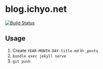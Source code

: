 # blog.ichyo.net
[![Build Status](https://travis-ci.org/ichyo/blog.ichyo.net.svg?branch=master)](https://travis-ci.org/ichyo/blog.ichyo.net)

## Usage
1. Create `YEAR-MONTH-DAY-title.md` in `_posts`
2. `bundle exec jekyll serve`
3. `git push`
